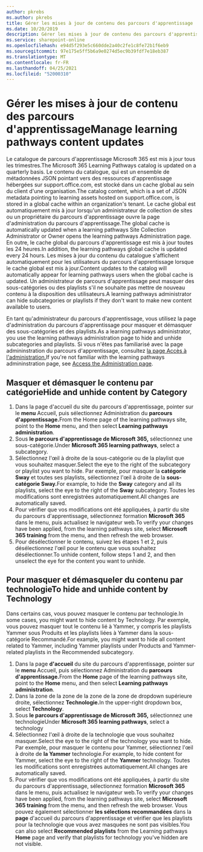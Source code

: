 ```yaml
---
author: pkrebs
ms.author: pkrebs
title: Gérer les mises à jour de contenu des parcours d'apprentissage
ms.date: 10/20/2019
description: Gérer les mises à jour de contenu des parcours d'apprentissage
ms.service: sharepoint-online
ms.openlocfilehash: e94d5f293e5c660dde2a40c2fe1c8fe72b1f6eb9
ms.sourcegitcommit: 97e175e5ff5b6a9e0274d5ec9b39fdf7e18eb387
ms.translationtype: MT
ms.contentlocale: fr-FR
ms.lasthandoff: 04/25/2021
ms.locfileid: "52000310"
---
```

# <a name="manage-learning-pathways-content-updates"></a><span data-ttu-id="05a83-103">Gérer les mises à jour de contenu des parcours d'apprentissage</span><span class="sxs-lookup"><span data-stu-id="05a83-103">Manage learning pathways content updates</span></span>
<span data-ttu-id="05a83-104">Le catalogue de parcours d'apprentissage Microsoft 365 est mis à jour tous les trimestres.</span><span class="sxs-lookup"><span data-stu-id="05a83-104">The Microsoft 365 Learning Pathways catalog is updated on a quarterly basis.</span></span> <span data-ttu-id="05a83-105">Le contenu du catalogue, qui est un ensemble de métadonnées JSON pointant vers des ressources d'apprentissage hébergées sur support.office.com, est stocké dans un cache global au sein du client d'une organisation.</span><span class="sxs-lookup"><span data-stu-id="05a83-105">The catalog content, which is a set of JSON metadata pointing to learning assets hosted on support.office.com, is stored in a global cache within an organization's tenant.</span></span> <span data-ttu-id="05a83-106">Le cache global est automatiquement mis à jour lorsqu'un administrateur de collection de sites ou un propriétaire du parcours d'apprentissage ouvre la page d'administration du parcours d'apprentissage.</span><span class="sxs-lookup"><span data-stu-id="05a83-106">The global cache is automatically updated when a learning pathways Site Collection Administrator or Owner opens the learning pathways Administration page.</span></span> <span data-ttu-id="05a83-107">En outre, le cache global du parcours d'apprentissage est mis à jour toutes les 24 heures.</span><span class="sxs-lookup"><span data-stu-id="05a83-107">In addition, the learning pathways global cache is updated every 24 hours.</span></span> <span data-ttu-id="05a83-108">Les mises à jour du contenu du catalogue s'affichent automatiquement pour les utilisateurs du parcours d'apprentissage lorsque le cache global est mis à jour.</span><span class="sxs-lookup"><span data-stu-id="05a83-108">Content updates to the catalog will automatically appear for learning pathways users when the global cache is updated.</span></span> <span data-ttu-id="05a83-109">Un administrateur de parcours d'apprentissage peut masquer des sous-catégories ou des playlists s'il ne souhaite pas mettre de nouveau contenu à la disposition des utilisateurs.</span><span class="sxs-lookup"><span data-stu-id="05a83-109">A learning pathways administrator can hide subcategories or playlists if they don't want to make new content available to users.</span></span>

<span data-ttu-id="05a83-110">En tant qu'administrateur du parcours d'apprentissage, vous utilisez la page d'administration du parcours d'apprentissage pour masquer et démasquer des sous-catégories et des playlists.</span><span class="sxs-lookup"><span data-stu-id="05a83-110">As a learning pathways administrator, you use the learning pathways administration page to hide and unhide subcategories and playlists.</span></span> <span data-ttu-id="05a83-111">Si vous n'êtes pas familiarisé avec la page admininstration du parcours d'apprentissage, consultez [la page Accès à l'administration.](custom_accessadmin.md)</span><span class="sxs-lookup"><span data-stu-id="05a83-111">If you're not familiar with the learning pathways admininstration page, see [Access the Administration page](custom_accessadmin.md).</span></span>

## <a name="hide-and-unhide-content-by-category"></a><span data-ttu-id="05a83-112">Masquer et démasquer le contenu par catégorie</span><span class="sxs-lookup"><span data-stu-id="05a83-112">Hide and unhide content by Category</span></span>
1. <span data-ttu-id="05a83-113">Dans la page d'accueil du site du parcours d'apprentissage, pointer sur le **menu** Accueil, puis sélectionnez Administration du **parcours d'apprentissage.**</span><span class="sxs-lookup"><span data-stu-id="05a83-113">From the Home page of the learning pathways site, point to the **Home** menu, and then select **Learning pathways administration**.</span></span>
2. <span data-ttu-id="05a83-114">Sous **le parcours d'apprentissage de Microsoft 365,** sélectionnez une sous-catégorie.</span><span class="sxs-lookup"><span data-stu-id="05a83-114">Under **Microsoft 365 learning pathways**, select a subcategory.</span></span>
3. <span data-ttu-id="05a83-115">Sélectionnez l'œil à droite de la sous-catégorie ou de la playlist que vous souhaitez masquer.</span><span class="sxs-lookup"><span data-stu-id="05a83-115">Select the eye to the right of the subcategory or playlist you want to hide.</span></span> <span data-ttu-id="05a83-116">Par exemple, pour masquer la **catégorie Sway** et toutes ses playlists, sélectionnez l'œil à droite de la **sous-catégorie Sway.**</span><span class="sxs-lookup"><span data-stu-id="05a83-116">For example, to hide the **Sway** category and all its playlists, select the eye to the right of the **Sway** subcategory.</span></span> <span data-ttu-id="05a83-117">Toutes les modifications sont enregistrées automatiquement.</span><span class="sxs-lookup"><span data-stu-id="05a83-117">All changes are automatically saved.</span></span>
4. <span data-ttu-id="05a83-118">Pour vérifier que vos modifications ont été appliquées, à partir du site du parcours d'apprentissage, sélectionnez formation **Microsoft 365** dans le menu, puis actualisez le navigateur web.</span><span class="sxs-lookup"><span data-stu-id="05a83-118">To verify your changes have been applied, from the learning pathways site, select **Microsoft 365 training** from the menu, and then refresh the web browser.</span></span>
5. <span data-ttu-id="05a83-119">Pour désélectionner le contenu, suivez les étapes 1 et 2, puis désélectionnez l'œil pour le contenu que vous souhaitez désélectionner.</span><span class="sxs-lookup"><span data-stu-id="05a83-119">To unhide content, follow steps 1 and 2, and then unselect the eye for the content you want to unhide.</span></span>

## <a name="to-hide-and-unhide-content-by-technology"></a><span data-ttu-id="05a83-120">Pour masquer et démasqueler du contenu par technologie</span><span class="sxs-lookup"><span data-stu-id="05a83-120">To hide and unhide content by Technology</span></span>
<span data-ttu-id="05a83-121">Dans certains cas, vous pouvez masquer le contenu par technologie.</span><span class="sxs-lookup"><span data-stu-id="05a83-121">In some cases, you might want to hide content by Technology.</span></span> <span data-ttu-id="05a83-122">Par exemple, vous pouvez masquer tout le contenu lié à Yammer, y compris les playlists Yammer sous Produits et les playlists liées à Yammer dans la sous-catégorie Recommandé.</span><span class="sxs-lookup"><span data-stu-id="05a83-122">For example, you might want to hide all content related to Yammer, including Yammer playlists under Products and Yammer-related playlists in the Recommended subcategory.</span></span>

1. <span data-ttu-id="05a83-123">Dans la page **d'accueil** du site du parcours d'apprentissage, pointer sur le **menu** Accueil, puis sélectionnez Administration du **parcours d'apprentissage.**</span><span class="sxs-lookup"><span data-stu-id="05a83-123">From the **Home** page of the learning pathways site, point to the **Home** menu, and then select **Learning pathways administration**.</span></span>
2. <span data-ttu-id="05a83-124">Dans la zone de la zone de la zone de la zone de dropdown supérieure droite, sélectionnez **Technologie.**</span><span class="sxs-lookup"><span data-stu-id="05a83-124">In the upper-right dropdown box, select **Technology**.</span></span>
3. <span data-ttu-id="05a83-125">Sous **le parcours d'apprentissage de Microsoft 365,** sélectionnez une technologie</span><span class="sxs-lookup"><span data-stu-id="05a83-125">Under **Microsoft 365 learning pathways**, select a technology</span></span>
4. <span data-ttu-id="05a83-126">Sélectionnez l'œil à droite de la technologie que vous souhaitez masquer.</span><span class="sxs-lookup"><span data-stu-id="05a83-126">Select the eye to the right of the technology you want to hide.</span></span> <span data-ttu-id="05a83-127">Par exemple, pour masquer le contenu pour Yammer, sélectionnez l'œil à droite de **la Yammer** technologie.</span><span class="sxs-lookup"><span data-stu-id="05a83-127">For example, to hide content for Yammer, select the eye to the right of the **Yammer** technology.</span></span> <span data-ttu-id="05a83-128">Toutes les modifications sont enregistrées automatiquement.</span><span class="sxs-lookup"><span data-stu-id="05a83-128">All changes are automatically saved.</span></span>
5. <span data-ttu-id="05a83-129">Pour vérifier que vos modifications ont été appliquées, à partir du site du parcours d'apprentissage, sélectionnez formation **Microsoft 365** dans le menu, puis actualisez le navigateur web.</span><span class="sxs-lookup"><span data-stu-id="05a83-129">To verify your changes have been applied, from the learning pathways site, select **Microsoft 365 training** from the menu, and then refresh the web browser.</span></span> <span data-ttu-id="05a83-130">Vous pouvez également sélectionner **les sélections recommandées** dans la **page** d'accueil du parcours d'apprentissage et vérifier que les playlists pour la technologie que vous avez masquées ne sont pas visibles.</span><span class="sxs-lookup"><span data-stu-id="05a83-130">You can also select **Recommended playlists** from the Learning pathways **Home** page and verify that playlists for technology you've hidden are not visible.</span></span>

